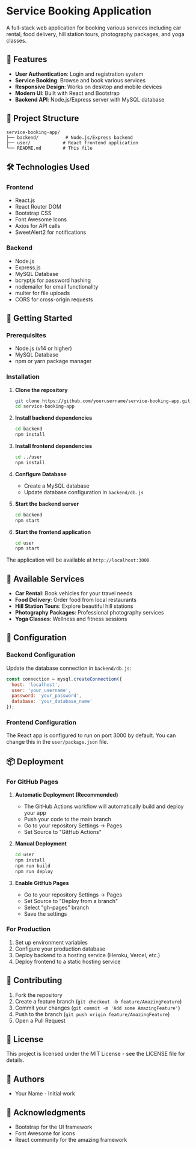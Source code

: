 # Service Booking Application

A full-stack web application for booking various services including car rental, food delivery, hill station tours, photography packages, and yoga classes.

## 🚀 Features

- **User Authentication**: Login and registration system
- **Service Booking**: Browse and book various services
- **Responsive Design**: Works on desktop and mobile devices
- **Modern UI**: Built with React and Bootstrap
- **Backend API**: Node.js/Express server with MySQL database

## 📁 Project Structure

```
service-booking-app/
├── backend/          # Node.js/Express backend
├── user/            # React frontend application
└── README.md        # This file
```

## 🛠️ Technologies Used

### Frontend
- React.js
- React Router DOM
- Bootstrap CSS
- Font Awesome Icons
- Axios for API calls
- SweetAlert2 for notifications

### Backend
- Node.js
- Express.js
- MySQL Database
- bcryptjs for password hashing
- nodemailer for email functionality
- multer for file uploads
- CORS for cross-origin requests

## 🚀 Getting Started

### Prerequisites
- Node.js (v14 or higher)
- MySQL Database
- npm or yarn package manager

### Installation

1. **Clone the repository**
   ```bash
   git clone https://github.com/yourusername/service-booking-app.git
   cd service-booking-app
   ```

2. **Install backend dependencies**
   ```bash
   cd backend
   npm install
   ```

3. **Install frontend dependencies**
   ```bash
   cd ../user
   npm install
   ```

4. **Configure Database**
   - Create a MySQL database
   - Update database configuration in `backend/db.js`

5. **Start the backend server**
   ```bash
   cd backend
   npm start
   ```

6. **Start the frontend application**
   ```bash
   cd user
   npm start
   ```

The application will be available at `http://localhost:3000`

## 📱 Available Services

- **Car Rental**: Book vehicles for your travel needs
- **Food Delivery**: Order food from local restaurants
- **Hill Station Tours**: Explore beautiful hill stations
- **Photography Packages**: Professional photography services
- **Yoga Classes**: Wellness and fitness sessions

## 🔧 Configuration

### Backend Configuration
Update the database connection in `backend/db.js`:
```javascript
const connection = mysql.createConnection({
  host: 'localhost',
  user: 'your_username',
  password: 'your_password',
  database: 'your_database_name'
});
```

### Frontend Configuration
The React app is configured to run on port 3000 by default. You can change this in the `user/package.json` file.

## 📦 Deployment

### For GitHub Pages
1. **Automatic Deployment (Recommended)**
   - The GitHub Actions workflow will automatically build and deploy your app
   - Push your code to the main branch
   - Go to your repository Settings → Pages
   - Set Source to "GitHub Actions"

2. **Manual Deployment**
   ```bash
   cd user
   npm install
   npm run build
   npm run deploy
   ```

3. **Enable GitHub Pages**
   - Go to your repository Settings → Pages
   - Set Source to "Deploy from a branch"
   - Select "gh-pages" branch
   - Save the settings

### For Production
1. Set up environment variables
2. Configure your production database
3. Deploy backend to a hosting service (Heroku, Vercel, etc.)
4. Deploy frontend to a static hosting service

## 🤝 Contributing

1. Fork the repository
2. Create a feature branch (`git checkout -b feature/AmazingFeature`)
3. Commit your changes (`git commit -m 'Add some AmazingFeature'`)
4. Push to the branch (`git push origin feature/AmazingFeature`)
5. Open a Pull Request

## 📄 License

This project is licensed under the MIT License - see the LICENSE file for details.

## 👥 Authors

- Your Name - Initial work

## 🙏 Acknowledgments

- Bootstrap for the UI framework
- Font Awesome for icons
- React community for the amazing framework 
